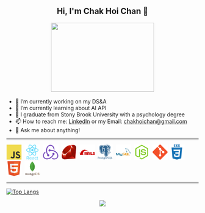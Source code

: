 
<h2 align="center">Hi, I'm Chak Hoi Chan 👋</h2>

<div id="header" align="center">
  <img src="https://media.giphy.com/media/B4dt6rXq6nABilHTYM/giphy.gif" width="270" height="180"/>  
</div>

- 🔭 I’m currently working on my DS&A
- 🌱 I’m currently learning about AI API
- 🍎 I graduate from Stony Brook University with a psychology degree
- 📫 How to reach me: [LinkedIn](https://www.linkedin.com/in/chak-hoi-chan-19672046/) or my Email: chakhoichan@gmail.com
- 💬 Ask me about anything!
 
<hr></hr>

<div >
    <img src="https://github.com/devicons/devicon/blob/master/icons/javascript/javascript-original.svg" title="JavaScript" alt="JavaScript" width="40" height="40"/>&nbsp;
  <img src="https://github.com/devicons/devicon/blob/master/icons/react/react-original-wordmark.svg" title="React" alt="React" width="40" height="40"/>&nbsp;
  <img src="https://github.com/devicons/devicon/blob/master/icons/redux/redux-original.svg" title="Redux" alt="Redux " width="40" height="40"/>&nbsp;
      <img src="https://github.com/devicons/devicon/blob/master/icons/ruby/ruby-original.svg" title="Ruby" alt="ruby" width="40" height="40"/>&nbsp;
    <img src="https://github.com/devicons/devicon/blob/master/icons/rails/rails-plain-wordmark.svg" title="Rails" alt="rails" width="40" height="40"/>&nbsp;
      <img src="https://github.com/devicons/devicon/blob/master/icons/postgresql/postgresql-plain-wordmark.svg" title="MySQL"  alt="MySQL" width="40" height="40"/>&nbsp;
  <img src="https://github.com/devicons/devicon/blob/master/icons/mysql/mysql-original-wordmark.svg" title="MySQL"  alt="MySQL" width="40" height="40"/>&nbsp;
  <img src="https://github.com/devicons/devicon/blob/master/icons/nodejs/nodejs-original.svg" title="NodeJS" alt="NodeJS" width="40" height="40"/>&nbsp;
  <img src="https://github.com/devicons/devicon/blob/master/icons/git/git-original.svg" title="Git" alt="Git" width="40" height="40"/>
  <img src="https://github.com/devicons/devicon/blob/master/icons/css3/css3-plain-wordmark.svg"  title="CSS3" alt="CSS" width="40" height="40"/>&nbsp;
  <img src="https://github.com/devicons/devicon/blob/master/icons/html5/html5-original.svg" title="HTML5" alt="HTML" width="40" height="40"/>&nbsp;
    <img src="https://github.com/devicons/devicon/blob/master/icons/mongodb/mongodb-original-wordmark.svg" title="HTML5" alt="HTML" width="40" height="40"/>&nbsp;
</div>
<hr></hr>

<!-- [![GitHub Streak](http://github-readme-streak-stats.herokuapp.com?user=chakhoic)](https://git.io/streak-stats)
   -->
[![Top Langs](https://github-readme-stats.vercel.app/api/top-langs/?username=chakhoic&layout=compact&theme=vision-friendly-dark)](https://github.com/anuraghazra/github-readme-stats)

<div id="header" align="center">
   <img src="https://media.giphy.com/media/3oKIPcqmx1mpCOJJp6/giphy.gif" width="340"/>
</div>


